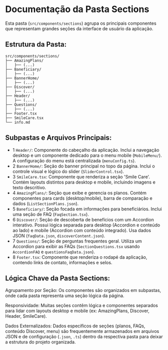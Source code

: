 # Documentação da Pasta Sections

Esta pasta (`src/components/sections`) agrupa os principais componentes que representam grandes seções da interface de usuário da aplicação.

## Estrutura da Pasta:

```
src/components/sections/
├── AmazingPlans/
│   ├── (...)
├── Baneficiary/
│   ├── (...)
├── BannerHome/
│   ├── (...)
├── Discover/
│   ├── (...)
├── Header/
│   ├── (...)
├── Questions/
│   ├── (...)
├── Footer.tsx
├── SmileCare.tsx
└── info.md
```

## Subpastas e Arquivos Principais:

- 1 `Header/`: Componente do cabeçalho da aplicação. Inclui a navegação desktop e um componente dedicado para o menu mobile (`MobileMenu/`). A configuração do menu está centralizada (`menuConfig.ts`).
- 2 `BannerHome/`: Seção do banner principal no topo da página. Inclui o controle visual e lógico do slider (`SliderControl.tsx`).
- 3 `SmileCare.tsx`: Componente que renderiza a seção 'Smile Care'. Contém layouts distintos para desktop e mobile, incluindo imagens e texto descritivo.
- 4 `AmazingPlans/`: Seção que exibe e gerencia os planos. Contém componentes para cards (desktop/mobile), barra de comparação e dados (`ListSectionPlans.json`).
- 5 `Baneficiary/`: Seção focada em informações para beneficiários. Inclui uma seção de FAQ (`FaqSection.tsx`).
- 6 `Discover/`: Seção de descoberta de benefícios com um Accordion interativo. Possui lógica separada para desktop (Accordion e conteúdo ao lado) e mobile (Accordion com conteúdo integrado). Usa dados JSON (`faqData.json`, `discoverContent.json`).
- 7 `Questions/`: Seção de perguntas frequentes geral. Utiliza um Accordion para exibir as FAQs (`SectionQuestions.tsx` usando `AccordionFAQ` e `questionsFaqData.json`).
- 8 `Footer.tsx`: Componente que renderiza o rodapé da aplicação, contendo links de contato, informações e selos.


## Lógica Chave da Pasta Sections:

Agrupamento por Seção: Os componentes são organizados em subpastas, onde cada pasta representa uma seção lógica da página.

Responsividade: Muitas seções contêm lógica e componentes separados para lidar com layouts desktop e mobile (ex: AmazingPlans, Discover, Header, SmileCare).

Dados Externalizados: Dados específicos de seções (planos, FAQs, conteúdo Discover, menu) são frequentemente armazenados em arquivos JSON e de configuração (`.json`, `.ts`) dentro da respectiva pasta para deixar a estrutura do projeto organizada.